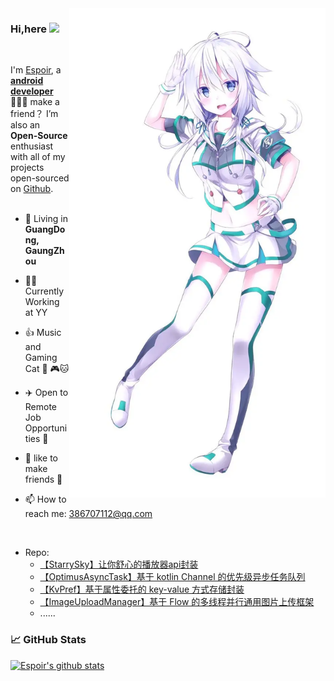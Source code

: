  
<img id='picture' align='right' src='4.webp' width='410px'>
 
### Hi,here <img src="https://raw.githubusercontent.com/wasabeef/wasabeef/master/icons/wave.gif" width="30px">
<br/>

I'm [Espoir](https://juejin.cn/user/729731449237613), a **[android developer](https://github.com/EspoirX)** 👨🏻‍💻  make a friend？ I’m also an **Open-Source** enthusiast with all of my projects open-sourced on [Github](https://github.com/EspoirX).
<br/>
<br/> 

- 🗼 Living in **GuangDong, GaungZhou**

- 👨‍💻 Currently Working at YY

- 👍 Music and Gaming Cat  🎵 🎮🐱

- ✈️ Open to Remote Job Opportunities 🍻

- 👨 like to make friends 👬

- 📫 How to reach me: 386707112@qq.com
<br/>

+ Repo:
  - [【StarrySky】让你舒心的播放器api封装](https://github.com/EspoirX/StarrySky)
  - [【OptimusAsyncTask】基于 kotlin Channel 的优先级异步任务队列](https://github.com/EspoirX/OptimusAsyncTask)
  - [【KvPref】基于属性委托的 key-value 方式存储封装](https://github.com/EspoirX/KvPref)
  - [【ImageUploadManager】基于 Flow 的多线程并行通用图片上传框架](https://github.com/EspoirX/ImageUploadManager)
  - ......

### 📈 GitHub Stats

[![Espoir's github stats](https://github-readme-stats.vercel.app/api?username=EspoirX&show_icons=true&theme=vue)](https://github.com/anuraghazra/github-readme-stats)

